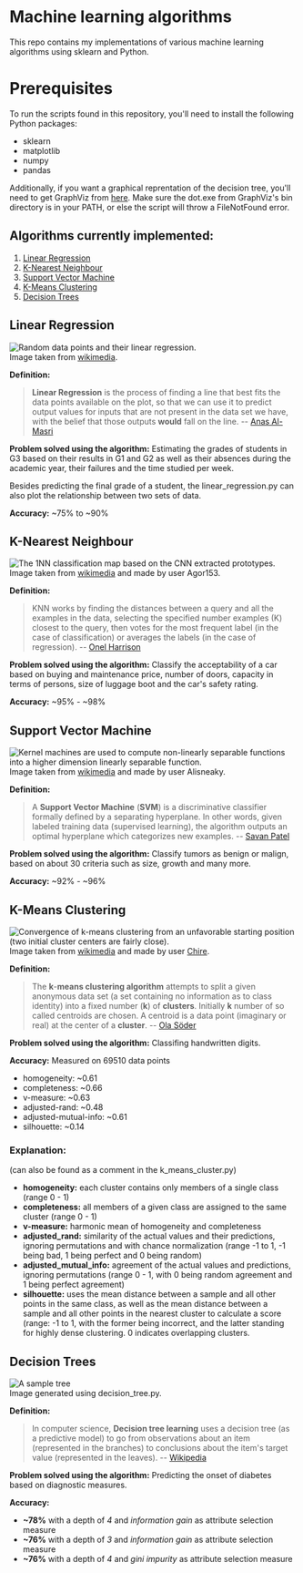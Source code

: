 # Machine learning algorithms
This repo contains my implementations of various machine learning algorithms using sklearn and Python.


# Prerequisites

To run the scripts found in this repository, you'll need to install the following Python packages:

 - sklearn
 - matplotlib
 - numpy
 - pandas

Additionally, if you want a graphical reprentation of the decision tree, you'll need to get GraphViz from [here](https://graphviz.gitlab.io/download/). Make sure the dot.exe from GraphViz's bin directory is in your PATH, or else the script will throw a FileNotFound error.

## Algorithms currently implemented:

 1. [Linear Regression](#lin-reg)
 2. [K-Nearest Neighbour](#knn)
 3. [Support Vector Machine](#svm)
 4. [K-Means Clustering](#k-means)
 5. [Decision Trees](#dec-trees)

   <a id="lin-reg"></a>
## Linear Regression
![Random data points and their linear regression.](https://upload.wikimedia.org/wikipedia/commons/3/3a/Linear_regression.svg)  
Image taken from [wikimedia](https://commons.wikimedia.org/wiki/File:Linear_regression.svg).

**Definition:**
> **Linear Regression** is the process of finding a line that best fits the data points available on the plot, so that we can use it to predict output values for inputs that are not present in the data set we have, with the belief that those outputs **would** fall on the line.
> -- [Anas Al-Masri](https://towardsdatascience.com/how-does-linear-regression-actually-work-3297021970dd)

 **Problem solved using the algorithm:** Estimating the grades of students in G3 based on their results in G1 and G2 as well as their absences during the academic year, their failures and the time studied per week.  

Besides predicting the final grade of a student, the linear_regression.py can also plot the relationship between two sets of data.

**Accuracy:** ~75% to ~90%

<a id="knn"></a>
## K-Nearest Neighbour
![The 1NN classification map based on the CNN extracted prototypes.](https://upload.wikimedia.org/wikipedia/commons/e/e9/Map1NNReducedDataSet.png)  
Image taken from [wikimedia](https://commons.wikimedia.org/wiki/File:Map1NNReducedDataSet.png) and made by user Agor153.

**Definition:**   
>KNN works by finding the distances between a query and all the examples in the data, selecting the specified number examples (K) closest to the query, then votes for the most frequent label (in the case of classification) or averages the labels (in the case of regression).
>-- [Onel Harrison](https://towardsdatascience.com/machine-learning-basics-with-the-k-nearest-neighbors-algorithm-6a6e71d01761)

 **Problem solved using the algorithm:** Classify the acceptability of a car based on buying and maintenance price, number of doors, capacity in terms of persons, size of luggage boot and the car's safety rating.  


**Accuracy:** ~95% - ~98%

<a id="svm"></a>
## Support Vector Machine
 ![Kernel machines are used to compute non-linearly separable functions into a higher dimension linearly separable function.](https://upload.wikimedia.org/wikipedia/commons/f/fe/Kernel_Machine.svg)  
  Image taken from [wikimedia](https://commons.wikimedia.org/wiki/File:Kernel_Machine.svg) and made by user Alisneaky.

**Definition:**      
> A **Support Vector Machine** (**SVM**) is a discriminative classifier formally defined by a separating hyperplane. In other words, given labeled training data (supervised learning), the algorithm outputs an optimal hyperplane which categorizes new examples.
> -- [Savan Patel](https://medium.com/machine-learning-101/chapter-2-svm-support-vector-machine-theory-f0812effc72)

**Problem solved using the algorithm:** Classify tumors as benign or malign, based on about 30 criteria such as size, growth and many more.

**Accuracy:** ~92% - ~96%

<a id="k-means"></a>
## K-Means Clustering

![Convergence of k-means clustering from an unfavorable starting position (two initial cluster centers are fairly close).](https://upload.wikimedia.org/wikipedia/commons/thumb/e/ea/K-means_convergence.gif/617px-K-means_convergence.gif)  
  Image taken from [wikimedia](https://commons.wikimedia.org/wiki/File:K-means_convergence.gif) and made by user [Chire](https://commons.wikimedia.org/wiki/User:Chire).

**Definition:**      
> The **k**-**means clustering algorithm** attempts to split a given anonymous data set (a set containing no information as to class identity) into a fixed number (**k**) of **clusters**. Initially **k** number of so called centroids are chosen. A centroid is a data point (imaginary or real) at the center of a **cluster**.
>  -- [Ola Söder](http://www.fon.hum.uva.nl/praat/manual/k-means_clustering_1__How_does_k-means_clustering_work_.html)


**Problem solved using the algorithm:** Classifing handwritten digits.

**Accuracy:** Measured on 69510 data points
- homogeneity: ~0.61 	
- completeness: ~0.66
- v-measure: ~0.63 	
- adjusted-rand: ~0.48 	
- adjusted-mutual-info: ~0.61 	
- silhouette: ~0.14

### Explanation:
 (can also be found as a comment in the k_means_cluster.py)
 - **homogeneity:** each cluster contains only members of a single class (range 0 - 1)  
- **completeness:** all members of a given class are assigned to the same cluster (range 0 - 1)  
- **v-measure:** harmonic mean of homogeneity and completeness  
- **adjusted_rand:** similarity of the actual values and their predictions,                    ignoring permutations and with chance normalization (range -1 to 1, -1 being bad, 1 being perfect and 0 being random)
- **adjusted_mutual_info:** agreement of the actual values and predictions, ignoring permutations (range 0 - 1, with 0 being random agreement and 1 being perfect agreement)  
- **silhouette:** uses the mean distance between a sample and all other points in the same class, as well as the mean distance between a sample and all other points in the nearest cluster to calculate a score (range: -1 to 1, with the former being incorrect, and the latter standing for highly dense clustering. 0 indicates overlapping clusters.


<a id="dec-trees"></a>
## Decision Trees
![A sample tree](https://i.gyazo.com/c8254a7a1ca3603ef61f6a1440588d0c.png)  
Image generated using decision_tree.py.

**Definition:**  
> In computer science, **Decision tree learning** uses a decision tree (as a predictive model) to go from observations about an item (represented in the branches) to conclusions about the item's target value (represented in the leaves).
> -- [Wikipedia](https://en.wikipedia.org/wiki/Decision_tree_learning)

**Problem solved using the algorithm:**  Predicting the onset of diabetes based on diagnostic measures.


**Accuracy:**
- **~78%** with a depth of *4* and *information gain* as attribute selection measure
- **~76%** with a depth of *3* and *information gain* as attribute selection measure
- **~76%** with a depth of *4* and *gini impurity* as attribute selection measure
